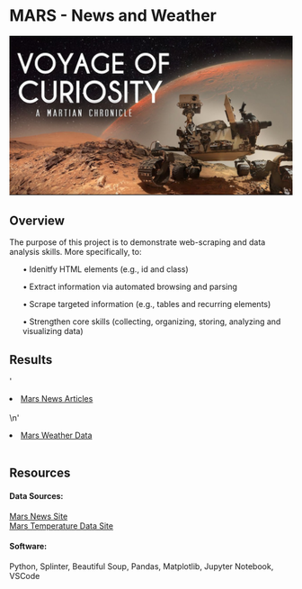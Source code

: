 # MARS - News and Weather 

<img src = "Images/maxresdefault.jpg">

## Overview 
The purpose of this project is to demonstrate web-scraping and data analysis skills.  More specifically, to:

<ol> •	Idenitfy HTML elements (e.g., id and class) </ol>
<ol> •	Extract information via automated browsing and parsing </ol>
<ol> •	Scrape targeted information (e.g., tables and recurring elements) </ol>
<ol> •	Strengthen core skills (collecting, organizing, storing, analyzing and visualizing data) </ol>

## Results
'<li><a href = "Data/articles_data.json" target="_blank"> Mars News Articles </a></li><br>\n'
<li><a href = "Data/mars_weather_data.csv"> Mars Weather Data </a></li>
<br>

## Resources
#### Data Sources: 
<a href = "https://static.bc-edx.com/data/web/mars_news/index.html">  Mars News Site </a>
<br>
<a href = "https://static.bc-edx.com/data/web/mars_facts/temperature.html"> Mars Temperature Data Site </a>
#### Software: 
Python, Splinter, Beautiful Soup, Pandas, Matplotlib, Jupyter Notebook, VSCode